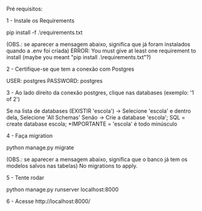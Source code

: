 Pré requisitos:

1 - Instale os Requirements

pip install -f .\requirements.txt

(OBS.: se aparecer a mensagem abaixo, significa que já foram instalados quando a .env foi criada)
ERROR: You must give at least one requirement to install (maybe you meant "pip install .\requirements.txt"?)

2 - Certifique-se que tem a conexão com Postgres 

USER: postgres
PASSWORD: postgres

3 - Ao lado direito da conexão postgres, clique nas databases (exemplo: '1 of 2')

Se na lista de databases (EXISTIR 'escola') -> Selecione 'escola' e dentro dela, Selecione 'All Schemas'
Senão -> Crie a database 'escola';  SQL = create database escola;
*IMPORTANTE = 'escola' é todo minúsculo

4 - Faça migration

python manage.py migrate

(OBS.: se aparecer a mensagem abaixo, significa que o banco já tem os modelos salvos nas tabelas)
No migrations to apply.

5 - Tente rodar 

python manage.py runserver localhost:8000

6 - Acesse http://localhost:8000/
